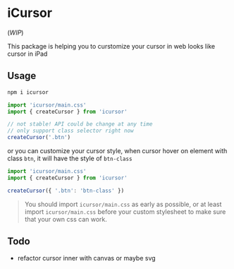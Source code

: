 # iCursor

(_WIP_)

This package is helping you to curstomize your cursor in web looks like cursor in iPad

## Usage

```bash
npm i icursor
```

```js
import 'icursor/main.css'
import { createCursor } from 'icursor'

// not stable! API could be change at any time
// only support class selector right now
createCursor('.btn')
```

or you can customize your cursor style, when cursor hover on element with class `btn`, it will have the style of `btn-class`

```js
import 'icursor/main.css'
import { createCursor } from 'icursor'

createCursor({ '.btn': 'btn-class' })
```
> You should import `icursor/main.css` as early as possible, or at least import `icursor/main.css` before your custom stylesheet to make sure that your own css can work.

## Todo
- refactor cursor inner with canvas or maybe svg
